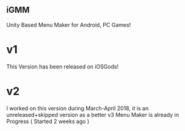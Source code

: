 ## iGMM
Unity Based Menu Maker for Android, PC Games!

# v1
This Version has been released on iOSGods! 

# v2
I worked on this version during March-April 2018, it is an unreleased+skipped version as a better v3 Menu Maker is already in Progress ( Started 2 weeks ago )

